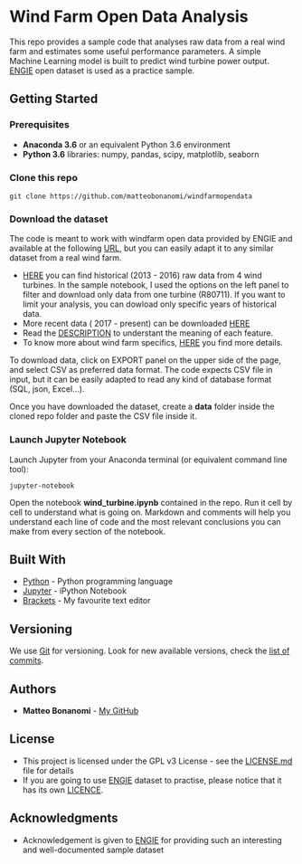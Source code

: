 # Wind Farm Open Data Analysis

This repo provides a sample code that analyses raw data from a real wind farm and estimates some useful performance parameters. A simple Machine Learning model is built to predict wind turbine power output.
[ENGIE](https://opendata-renewables.engie.com/pages/home/) open dataset is used as a practice sample.

## Getting Started

### Prerequisites
* **Anaconda 3.6** or an equivalent Python 3.6 environment
* **Python 3.6** libraries: numpy, pandas, scipy, matplotlib, seaborn 


### Clone this repo
```
git clone https://github.com/matteobonanomi/windfarmopendata
```

### Download the dataset
The code is meant to work with windfarm open data provided by ENGIE and available at the following [URL](https://opendata-renewables.engie.com/pages/home/), but you can easily adapt it to any similar dataset from a real wind farm.

* [HERE](https://opendata-renewables.engie.com/explore/dataset/la-haute-borne-data-2013-2016/table/) you can find historical (2013 - 2016) raw data from 4 wind turbines. In the sample notebook, I used the options on the left panel to filter and download only data from one turbine (R80711). If you want to limit your analysis, you can dowload only specific years of historical data.
* More recent data ( 2017 - present) can be downloaded [HERE](https://opendata-renewables.engie.com/explore/dataset/la-haute-borne-data-2017-2020/table/)
* Read the [DESCRIPTION](https://opendata-renewables.engie.com/explore/dataset/data_description/table/) to understant the meaning of each feature.
* To know more about wind farm specifics, [HERE](https://opendata-renewables.engie.com/explore/dataset/static-information/table/) you find more details.

To download data, click on EXPORT panel on the upper side of the page, and select CSV as preferred data format. The code expects CSV file in input, but it can be easily adapted to read any kind of database format (SQL, json, Excel...).

Once you have downloaded the dataset, create a **data** folder inside the cloned repo folder and paste the CSV file inside it.

### Launch Jupyter Notebook

Launch Jupyter from your Anaconda terminal (or equivalent command line tool):

```
jupyter-notebook
```
Open the notebook **wind_turbine.ipynb** contained in the repo. Run it cell by cell to understand what is going on. Markdown and comments will help you understand each line of code and the most relevant conclusions you can make from every section of the notebook.

## Built With

* [Python](https://www.python.org/) - Python programming language
* [Jupyter](http://www.dropwizard.io/1.0.2/docs/) - iPython Notebook
* [Brackets](https://maven.apache.org/) - My favourite text editor

## Versioning

We use [Git](https://git-scm.com/) for versioning. Look for new available versions, check the [list of commits](https://github.com/matteobonanomi/windfarmopendata/commits/master). 

## Authors

* **Matteo Bonanomi** - [My GitHub](https://github.com/matteobonanomi)

## License

* This project is licensed under the GPL v3 License - see the [LICENSE.md](LICENSE.md) file for details
* If you are going to use [ENGIE](https://opendata-renewables.engie.com/pages/home/) dataset to practise, please notice that it has its own [LICENCE](https://www.etalab.gouv.fr/wp-content/uploads/2017/04/ETALAB-Licence-Ouverte-v2.0.pdf).

## Acknowledgments

* Acknowledgement is given to [ENGIE](https://opendata-renewables.engie.com/pages/home/) for providing such an interesting and well-documented sample dataset


